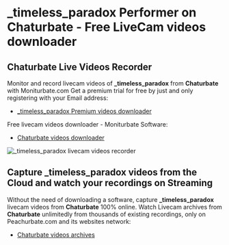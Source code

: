 # _timeless_paradox Performer on Chaturbate - Free LiveCam videos downloader

## Chaturbate Live Videos Recorder

Monitor and record livecam videos of **_timeless_paradox** from **Chaturbate** with Moniturbate.com
Get a premium trial for free by just and only registering with your Email address:
* [_timeless_paradox Premium videos downloader](https://moniturbate.com/request-demo-licence-key.html)

Free livecam videos downloader - Moniturbate Software:
* [Chaturbate videos downloader](https://moniturbate.com/moniturbate-download-software.html)

![_timeless_paradox livecam videos recorder](https://peachurnet.com/templates/moniturbate-software.png)


## Capture _timeless_paradox videos from the Cloud and watch your recordings on Streaming

Without the need of downloading a software, capture **_timeless_paradox** livecam videos from **Chaturbate** 100% online.
Watch Livecam archives from **Chaturbate** unlimitedly from thousands of existing recordings, only on Peachurbate.com and its websites network:
* [Chaturbate videos archives](https://peachurnet.com/)